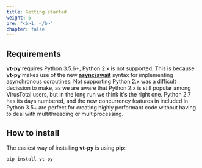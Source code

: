 ```yaml
---
title: Getting started
weight: 5
pre: "<b>1. </b>"
chapter: false
---
```


## Requirements

**vt-py** requires Python 3.5.6+, Python 2.x is not supported. This is because **vt-py** makes use of the new [**async/await**](https://snarky.ca/how-the-heck-does-async-await-work-in-python-3-5/) syntax for implementing asynchronous coroutines. Not supporting Python 2.x was a difficult decission to make, as we are aware that Python 2.x is still popular among VirusTotal users, but in the long run we think it's the right one. Python 2.7 has its days numbered, and the new concurrency features in included in Python 3.5+ are perfect for creating highly performant code without having to deal with multithreading or multiprocessing.

## How to install

The easiest way of installing **vt-py** is using **pip**:

```shell
pip install vt-py
```
